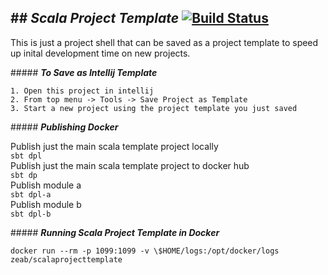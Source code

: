 \#\# _Scala Project Template_
[![Build Status](https://travis-ci.org/zeab/scala-template.svg?branch=master)](https://travis-ci.org/zeab/scala-template)
------

This is just a project shell that can be saved as a project template to speed up inital development time on new projects. 

\#\#\#\#\# **_To Save as Intellij Template_**

	1. Open this project in intellij
	2. From top menu -> Tools -> Save Project as Template
	3. Start a new project using the project template you just saved

\#\#\#\#\# **_Publishing Docker_**

Publish just the main scala template project locally<br>
```sbt dpl```<br>
Publish just the main scala template project to docker hub<br>
```sbt dp```<br>
Publish module a<br>
```sbt dpl-a```<br>
Publish module b<br>
```sbt dpl-b```<br>

\#\#\#\#\# **_Running Scala Project Template in Docker_**

```docker run --rm -p 1099:1099 -v \$HOME/logs:/opt/docker/logs zeab/scalaprojecttemplate```
